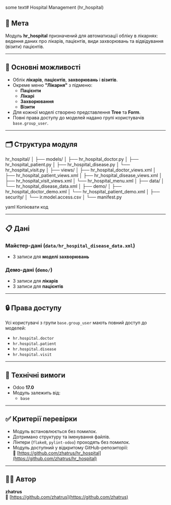 some text# Hospital Management (hr_hospital)

## 🎯 Мета
Модуль **hr_hospital** призначений для автоматизації обліку в лікарнях: ведення даних про лікарів, пацієнтів, види захворювань та відвідування (візити) пацієнтів.

---

## 🧩 Основні можливості
- Облік **лікарів**, **пацієнтів**, **захворювань** і **візитів**.
- Окреме меню **"Лікарня"** з підменю:
  - **Пацієнти**
  - **Лікарі**
  - **Захворювання**
  - **Візити**
- Для кожної моделі створено представлення **Tree** та **Form**.
- Повні права доступу до моделей надано групі користувачів `base.group_user`.

---

## 🗂️ Структура модуля
hr_hospital/
│
├── models/
│ ├── hr_hospital_doctor.py
│ ├── hr_hospital_patient.py
│ ├── hr_hospital_disease.py
│ └── hr_hospital_visit.py
│
├── views/
│ ├── hr_hospital_doctor_views.xml
│ ├── hr_hospital_patient_views.xml
│ ├── hr_hospital_disease_views.xml
│ ├── hr_hospital_visit_views.xml
│ └── hr_hospital_menu.xml
│
├── data/
│ └── hr_hospital_disease_data.xml
│
├── demo/
│ ├── hr_hospital_doctor_demo.xml
│ └── hr_hospital_patient_demo.xml
│
├── security/
│ └── ir.model.access.csv
│
└── manifest.py

yaml
Копіювати код

---

## 📋 Дані
### Майстер-дані (`data/hr_hospital_disease_data.xml`)
- 3 записи для **моделі захворювань**

### Демо-дані (`demo/`)
- 3 записи для **лікарів**
- 3 записи для **пацієнтів**

---

## 🔒 Права доступу
Усі користувачі з групи `base.group_user` мають повний доступ до моделей:
- `hr.hospital.doctor`
- `hr.hospital.patient`
- `hr.hospital.disease`
- `hr.hospital.visit`

---

## 🧠 Технічні вимоги
- Odoo **17.0**
- Модуль залежить від:
  - `base`

---

## ✅ Критерії перевірки
- Модуль встановлюється без помилок.
- Дотримано структуру та іменування файлів.
- Лінтери (`flake8`, `pylint-odoo`) проходять без помилок.
- Модуль доступний у відкритому GitHub-репозиторії:  
  🔗 [https://github.com/zhatrus/hr_hospital](https://github.com/zhatrus/hr_hospital)

---

## 👨‍💻 Автор
**zhatrus**  
📧 [https://github.com/zhatrus](https://github.com/zhatrus)